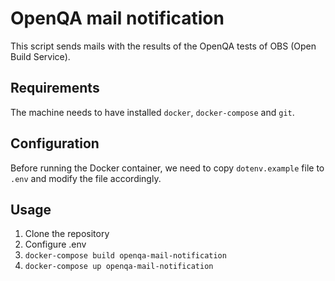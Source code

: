 # OpenQA mail notification
This script sends mails with the results of the OpenQA tests of OBS (Open Build Service).

## Requirements
The machine needs to have installed `docker`, `docker-compose` and `git`.

## Configuration
Before running the Docker container, we need to copy `dotenv.example` file
to `.env` and modify the file accordingly.

## Usage
1. Clone the repository
1. Configure .env
1. `docker-compose build openqa-mail-notification`
1. `docker-compose up openqa-mail-notification`
